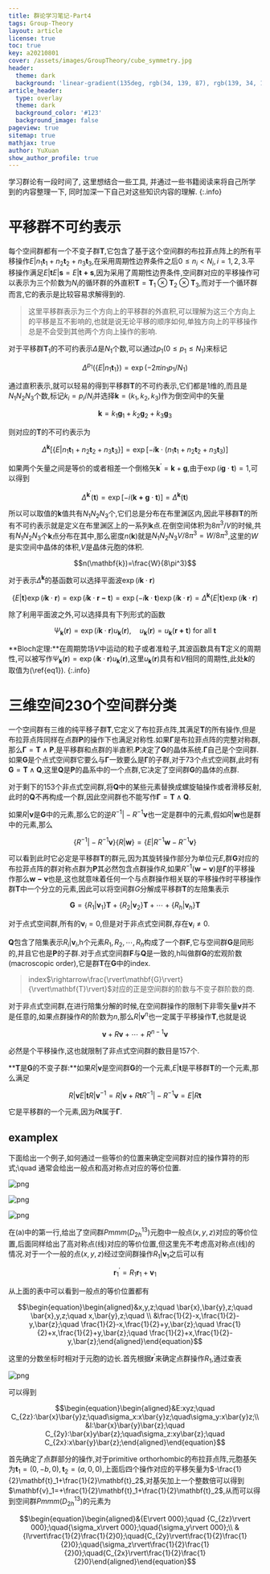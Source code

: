 ```yaml
---
title: 群论学习笔记-Part4
tags: Group-Theory
layout: article
license: true
toc: true
key: a20210801
cover: /assets/images/GroupTheory/cube_symmetry.jpg
header:
  theme: dark
  background: 'linear-gradient(135deg, rgb(34, 139, 87), rgb(139, 34, 139))'
article_header:
  type: overlay
  theme: dark
  background_color: '#123'
  background_image: false
pageview: true
sitemap: true
mathjax: true
author: YuXuan
show_author_profile: true
---
```

学习群论有一段时间了, 这里想结合一些工具, 并通过一些书籍阅读来将自己所学到的内容整理一下, 同时加深一下自己对这些知识内容的理解.
{:.info}
<!--more-->
# 平移群不可约表示
每个空间群都有一个不变子群$\mathbf{T}$,它包含了基于这个空间群的布拉菲点阵上的所有平移操作${E\rvert n_1\mathbf{t}_1+n_2\mathbf{t}_2+n_3\mathbf{t}_3}$,在采用周期性边界条件之后$0\le n_i<N_i,i=1,2,3$.平移操作满足${E\rvert\mathbf{t}}{E\rvert\mathbf{s}}={E\rvert\mathbf{t+s}}$,因为采用了周期性边界条件,空间群对应的平移操作可以表示为三个阶数为$N_i$的循环群的外直积$\mathbf{T}=\mathbf{T}_1\otimes\mathbf{T}_2\otimes\mathbf{T}_3$,而对于一个循环群而言,它的表示是比较容易求解得到的.

> 这里平移群表示为三个方向上的平移群的外直积,可以理解为这三个方向上的平移是互不影响的,也就是说无论平移的顺序如何,单独方向上的平移操作总是不会受到其他两个方向上操作的影响.

对于平移群$\mathbf{T}_1$的不可约表示$\Delta$是$N_1$个数,可以通过$p_1(0\leq p_1\leq N_1)$来标记

$$\Delta^{p_1}(\{E\rvert n_1\mathbf{t}_1\})=\exp(-2\pi in_1p_1/N_1)$$

通过直积表示,就可以轻易的得到平移群$\mathbf{T}$的不可约表示,它们都是1维的,而且是$N_1N_2N_3$个数,标记$k_i=p_i/N_i$并选择$\mathbf{k}=(k_1,k_2,k_3)$作为倒空间中的矢量

$$\mathbf{k}=k_1\mathbf{g}_1+k_2\mathbf{g}_2+k_3\mathbf{g}_3\label{eq1}$$

则对应的$\mathbf{T}$的不可约表示为

$$\Delta^\mathbf{k}[\{E\rvert n_1\mathbf{t}_1+n_2\mathbf{t}_2+n_3\mathbf{t}_3\}]=\exp[-i\mathbf{k}\cdot(n_1\mathbf{t}_1+n_2\mathbf{t}_2+n_3\mathbf{t}_3)]$$

如果两个矢量之间是等价的或者相差一个倒格矢$\mathbf{k}^{'}=\mathbf{k}+\mathbf{g}$,由于$\exp(i\mathbf{g}\cdot\mathbf{t})=1$,可以得到

$$\Delta^{\mathbf{k}^{'}}(\mathbf{t})=\exp[-i(\mathbf{k+g}\cdot\mathbf{t})]=\Delta^\mathbf{k}(\mathbf{t})$$

所以可以取值的$\mathbf{k}$值共有$N_1N_2N_3$个,它们总是分布在布里渊区内,因此平移群$\mathbf{T}$的所有不可约表示就是定义在布里渊区上的一系列$\mathbf{k}$点.在倒空间体积为$8\pi^3/V$的时候,共有$N_1N_2N_3$个$\mathbf{k}$点分布在其中,那么密度$n(\mathbf{k})$就是$N_1N_2N_3V/8\pi^3=W/8\pi^3$,这里的$W$是实空间中晶体的体积,$V$是晶体元胞的体积.

$$n(\mathbf{k})=\frac{W}{8\pi^3}$$

对于表示$\Delta^\mathbf{k}$的基函数可以选择平面波$\exp(i\mathbf{k}\cdot\mathbf{r})$

$$\begin{equation}\{E\rvert\mathbf{t}\}\exp(i\mathbf{k}\cdot\mathbf{r})=\exp(i\mathbf{k}\cdot\mathbf{r-t})=\exp(-i\mathbf{k}\cdot\mathbf{t})\exp(i\mathbf{k}\cdot\mathbf{r})=\Delta^\mathbf{k}\{E\rvert\mathbf{t}\}\exp(i\mathbf{k}\cdot\mathbf{r})\end{equation}$$

除了利用平面波之外,可以选择具有下列形式的函数

$$\Psi_\mathbf{k}(\mathbf{r})=\exp(i\mathbf{k}\cdot\mathbf{r})u_\mathbf{k}(\mathbf{r}),\quad u_\mathbf{k}(\mathbf{r})=u_\mathbf{k}(\mathbf{r+t})\text{ for all }\mathbf{t}$$

**Bloch定理:**在周期势场$V$中运动的粒子或者准粒子,其波函数具有$\mathbf{T}$定义的周期性,可以被写作$\Psi_\mathbf{k}(\mathbf{r})=\exp(i\mathbf{k}\cdot\mathbf{r})u_\mathbf{k}(\mathbf{r})$,这里$u_\mathbf{k}(\mathbf{r})$具有和$V$相同的周期性,此处$\mathbf{k}$的取值为(\ref{eq1}).
{:.info}

# 三维空间230个空间群分类
一个空间群有三维的纯平移子群$\mathbf{T}$,它定义了布拉菲点阵,其满足$\mathbf{T}$的所有操作,但是布拉菲点阵同样在点群$\mathbf{P}$的操作下也满足对称性.如果$\mathbf{\Gamma}$是布拉菲点阵的完整对称群,那么$\mathbf{\Gamma}=\mathbf{T}\wedge\mathbf{P}$,是平移群和点群的半直积.$\mathbf{P}$决定了$\mathbf{G}$的晶体系统.$\mathbf{\Gamma}$自己是个空间群.如果$\mathbf{G}$是个点式空间群它要么与$\mathbf{\Gamma}$一致要么是$\mathbf{\Gamma}$的子群,对于73个点式空间群,此时有$\mathbf{G}=\mathbf{T}\wedge\mathbf{Q}$,这里$\mathbf{Q}$是$\mathbf{P}$的晶系中的一个点群,它决定了空间群$\mathbf{G}$的晶体的点群.

对于剩下的153个非点式空间群,将$\mathbf{Q}$中的某些元素替换成螺旋轴操作或者滑移反射,此时的$\mathbf{Q}$不再构成一个群,因此空间群也不能写作$\mathbf{\Gamma}=\mathbf{T}\wedge\mathbf{Q}$.

如果${R\rvert\mathbf{v}}$是$\mathbf{G}$中的元素,那么它的逆${R^{-1}\rvert-R^{-1}\mathbf{v}}$也一定是群中的元素,假如${R\rvert\mathbf{w}}$也是群中的元素,那么

$$\{R^{-1}\rvert-R^{-1}\mathbf{v}\}\{R\rvert\mathbf{w}\}=\{E\rvert R^{-1}\mathbf{w}-R^{-1}\mathbf{v}\}$$

可以看到此时它必定是平移群$\mathbf{T}$的群元,因为其旋转操作部分为单位元$E$,群$\mathbf{G}$对应的布拉菲点阵的群对称点群为$\mathbf{P}$其必然包含点群操作$R$,如果$R^{-1}(\mathbf{w-v})$是$\mathbf{\Gamma}$的平移操作那么$\mathbf{w-v}$也是,这也就意味着任何一个与点群操作相关联的平移操作时平移操作群$\mathbf{T}$中一个分立的元素,因此可以将空间群$G$分解成平移群$\mathbf{T}$的左陪集表示

$$\mathbf{G}=\{R_1\rvert\mathbf{v}_1\}\mathbf{T}+\{R_2\rvert\mathbf{v}_2\}\mathbf{T}+\cdots+\{R_h\rvert\mathbf{v}_h\}\mathbf{T}$$

对于点式空间群,所有的$\mathbf{v}_i=0$,但是对于非点式空间群,存在$\mathbf{v}_i\neq 0$.

$\mathbf{Q}$包含了陪集表示${R_i\rvert\mathbf{v}_i}$,h个元素$R_1,R_2,\cdots,R_h$构成了一个群$\mathbf{F}$,它与空间群$\mathbf{G}$是同形的,并且它也是$\mathbf{P}$的子群.对于点式空间群$\mathbf{F}$与$\mathbf{Q}$是一致的,h叫做群$\mathbf{G}$的宏观阶数(macroscopic order),它是群$\mathbf{T}$在$\mathbf{G}$中的index.

> index$\rightarrow\frac{\rvert\mathbf{G}\rvert}{\rvert\mathbf{T}\rvert}$对应的正是空间群的阶数与不变子群阶数的商.

对于非点式空间群,在进行陪集分解的时候,在空间群操作的限制下非零矢量$\mathbf{v}$并不是任意的,如果点群操作$R$的阶数为$n$,那么${R\rvert\mathbf{v}}^n$也一定属于平移操作$\mathbf{T}$,也就是说

$$\mathbf{v}+R\mathbf{v}+\cdots+R^{n-1}\mathbf{v}$$

必然是个平移操作,这也就限制了非点式空间群的数目是157个.

**$\mathbf{T}$是$\mathbf{G}$的不变子群:**如果${R\rvert\mathbf{v}}$是空间群$\mathbf{G}$的一个元素,${E\rvert\mathbf{t}}$是平移群$\mathbf{T}$的一个元素,那么满足

$${R\rvert\mathbf{v}}{E\rvert\mathbf{t}}{R\rvert\mathbf{v}}^{-1}={R\rvert\mathbf{v}+R\mathbf{t}}{R^{-1}\rvert-R^{-1}\mathbf{v}}={E\rvert R\mathbf{t}}$$

它是平移群的一个元素,因为$R\mathbf{t}$属于$\mathbf{\Gamma}$.

## examplex
下面给出一个例子,如何通过一些等价的位置来确定空间群对应的操作算符的形式;\quad 通常会给出一般点和高对称点对应的等价位置.

![png](../assets/images/GroupTheory/4-1.png)

![png](../assets/images/GroupTheory/4-2.png)

![png](../assets/images/GroupTheory/4-3.png)

在(a)中的第一行,给出了空间群$Pmmm(D_{2h}^{13})$元胞中一般点$(x,y,z)$对应的等价位置,后面同样给出了高对称点(线)对应的等价位置,但这里先不考虑高对称点(线)的情况.对于一个一般的点$(x,y,z)$经过空间群操作${R_1\rvert\mathbf{v}_1}$之后可以有

$$\mathbf{r}_1^{'}=R_1\mathbf{r}_1+\mathbf{v}_1$$

从上面的表中可以看到一般点的等价位置都有

$$\begin{equation}\begin{aligned}&x,y,z;\quad \bar{x},\bar{y},z;\quad \bar{x},y,z;\quad x,\bar{y},z;\quad \\ &\frac{1}{2}-x,\frac{1}{2}-y,\bar{z};\quad \frac{1}{2}-x,\frac{1}{2}+y,\bar{z};\quad \frac{1}{2}+x,\frac{1}{2}+y,\bar{z};\quad \frac{1}{2}+x,\frac{1}{2}-y,\bar{z};\end{aligned}\end{equation}$$

这里的分数坐标时相对于元胞的边长.首先根据$\mathbf{r}^{'}$来确定点群操作$R_1$,通过查表

![png](../assets/images/GroupTheory/4-4.png)

可以得到

$$\begin{equation}\begin{aligned}&E:xyz;\quad C_{2z}:\bar{x}\bar{y}z;\quad\sigma_x:x\bar{y}z;\quad\sigma_y:x\bar{y}z;\\ &I:\bar{x}\bar{y}\bar{z};\quad C_{2y}:\bar{x}y\bar{z};\quad\sigma_z:xy\bar{z};\quad C_{2x}:x\bar{y}\bar{z};\end{aligned}\end{equation}$$

首先确定了点群部分的操作,对于primitive orthorhombic的布拉菲点阵,元胞基矢为$\mathbf{t}_1=(0,-b,0),\mathbf{t}_2=(a,0,0)$,上面后四个操作对应的平移矢量为$-\frac{1}{2}\mathbf{t}_1+\frac{1}{2}\mathbf{t}_2$,对基矢加上一个整数倍可以得到$\mathbf{v}_1=+\frac{1}{2}\mathbf{t}_1+\frac{1}{2}\mathbf{t}_2$,从而可以得到空间群$Pmmm(D_{2h}^{13})$的元素为

$$\begin{equation}\begin{aligned}&{E\rvert 000};\quad {C_{2z}\rvert 000};\quad{\sigma_x\rvert 000};\quad{\sigma_y\rvert 000};\\ &{I\rvert\frac{1}{2}\frac{1}{2}0};\quad{C_{2y}\rvert\frac{1}{2}\frac{1}{2}0};\quad{\sigma_z\rvert\frac{1}{2}\frac{1}{2}0};\quad{C_{2x}\rvert\frac{1}{2}\frac{1}{2}0}\end{aligned}\end{equation}$$

